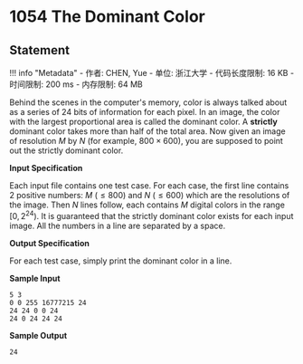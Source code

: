 
# 1054 The Dominant Color

## Statement

!!! info "Metadata"
    - 作者: CHEN, Yue
    - 单位: 浙江大学
    - 代码长度限制: 16 KB
    - 时间限制: 200 ms
    - 内存限制: 64 MB

Behind the scenes in the computer's memory, color is always talked about as a series of 24 bits of information for each pixel. In an image, the color with the largest proportional area is called the dominant color. A **strictly** dominant color takes more than half of the total area. Now given an image of resolution $M$ by $N$ (for example, $800\times 600$), you are supposed to point out the strictly dominant color.

**Input Specification**

Each input file contains one test case. For each case, the first line contains 2 positive numbers: $M$ ($\le 800$) and $N$ ($\le 600$) which are the resolutions of the image. Then $N$ lines follow, each contains $M$ digital colors in the range [$0, 2^{24}$). It is guaranteed that the strictly dominant color exists for each input image. All the numbers in a line are separated by a space.

**Output Specification**

For each test case, simply print the dominant color in a line.

**Sample Input**
```plaintext
5 3
0 0 255 16777215 24
24 24 0 0 24
24 0 24 24 24
```

**Sample Output**
```plaintext
24
```

